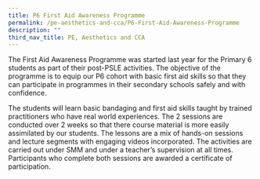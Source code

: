 ```yaml
---
title: P6 First Aid Awareness Programme
permalink: /pe-aesthetics-and-cca/P6-First-Aid-Awareness-Programme
description: ""
third_nav_title: PE, Aesthetics and CCA
---
```


The First Aid Awareness Programme was started last year for the Primary 6 students as part of their post-PSLE activities. The objective of the programme is to equip our P6 cohort with basic first aid skills so that they can participate in programmes in their secondary schools safely and with confidence.

The students will learn basic bandaging and first aid skills taught by trained practitioners who have real world experiences. The 2 sessions are conducted over 2 weeks so that there course material is more easily assimilated by our students. The lessons are a mix of hands-on sessions and lecture segments with engaging videos incorporated. The activities are carried out under SMM and under a teacher’s supervision at all times. Participants who complete both sessions are awarded a certificate of participation.